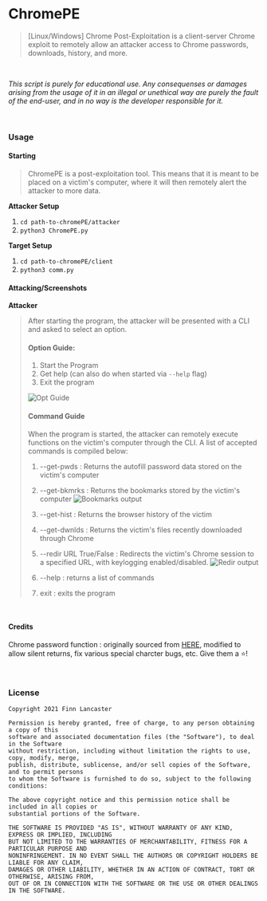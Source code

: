 # ChromePE
> \[Linux/Windows\] Chrome Post-Exploitation is a client-server Chrome exploit to remotely allow an attacker access to Chrome passwords, downloads, history, and more.

<br />

_This script is purely for educational use. Any consequenses or damages arising from the usage of it in an illegal or unethical way are purely the fault of the end-user, and in no way is the developer responsible for it._

<br />

### Usage
#### Starting
> ChromePE is a post-exploitation tool. This means that it is meant to be placed on a victim's computer, where it will then remotely alert the attacker to more data.

**Attacker Setup**
1. ``cd path-to-chromePE/attacker``
2. ``python3 ChromePE.py``

**Target Setup**
1. ``cd path-to-chromePE/client``
2. ``python3 comm.py``

#### Attacking/Screenshots
**Attacker**
> After starting the program, the attacker will be presented with a CLI and asked to select an option. 
> 
> #### Option Guide:
> 1. Start the Program
> 2. Get help (can also do when started via ``--help`` flag)
> 99. Exit the program
> 
> ![Opt Guide](https://i.imgur.com/lRQmTEJ.png)
> 
> #### Command Guide
> When the program is started, the attacker can remotely execute functions on the victim's computer through the CLI. A list of accepted commands is compiled below:
> 1. --get-pwds : Returns the autofill password data stored on the victim's computer
> 2. --get-bkmrks : Returns the bookmarks stored by the victim's computer
> ![Bookmarks output](https://i.imgur.com/jH6GlqV.png)
> 3. --get-hist : Returns the browser history of the victim
> 4. --get-dwnlds : Returns the victim's files recently downloaded through Chrome
> 5. --redir URL True/False : Redirects the victim's Chrome session to a specified URL, with keylogging enabled/disabled.
> ![Redir output](https://i.imgur.com/dZdHuot.png)
> 
> 6. --help : returns a list of commands
> 7. exit : exits the program

<br />

#### Credits
Chrome password function : originally sourced from [HERE](https://github.com/priyankchheda/chrome_password_grabber), modified to allow silent returns, fix various special charcter bugs, etc. Give them a ⭐!

<br />

### License
```
Copyright 2021 Finn Lancaster

Permission is hereby granted, free of charge, to any person obtaining a copy of this
software and associated documentation files (the "Software"), to deal in the Software 
without restriction, including without limitation the rights to use, copy, modify, merge,
publish, distribute, sublicense, and/or sell copies of the Software, and to permit persons
to whom the Software is furnished to do so, subject to the following conditions:

The above copyright notice and this permission notice shall be included in all copies or
substantial portions of the Software.

THE SOFTWARE IS PROVIDED "AS IS", WITHOUT WARRANTY OF ANY KIND, EXPRESS OR IMPLIED, INCLUDING
BUT NOT LIMITED TO THE WARRANTIES OF MERCHANTABILITY, FITNESS FOR A PARTICULAR PURPOSE AND
NONINFRINGEMENT. IN NO EVENT SHALL THE AUTHORS OR COPYRIGHT HOLDERS BE LIABLE FOR ANY CLAIM,
DAMAGES OR OTHER LIABILITY, WHETHER IN AN ACTION OF CONTRACT, TORT OR OTHERWISE, ARISING FROM,
OUT OF OR IN CONNECTION WITH THE SOFTWARE OR THE USE OR OTHER DEALINGS IN THE SOFTWARE.
```
